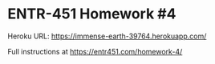 # ENTR-451 Homework #4

Heroku URL: https://immense-earth-39764.herokuapp.com/

Full instructions at https://entr451.com/homework-4/